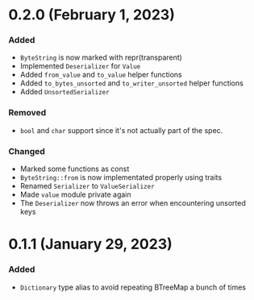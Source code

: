 # 0.2.0 (February 1, 2023)

### Added
- `ByteString` is now marked with repr(transparent)
- Implemented `Deserializer` for `Value`
- Added `from_value` and `to_value` helper functions
- Added `to_bytes_unsorted` and `to_writer_unsorted` helper functions
- Added `UnsortedSerializer`

### Removed
- `bool` and `char` support since it's not actually part of the spec.

### Changed
- Marked some functions as const
- `ByteString::from` is now implementated properly using traits
- Renamed `Serializer` to `ValueSerializer`
- Made `value` module private again
- The `Deserializer` now throws an error when encountering unsorted keys


# 0.1.1 (January 29, 2023)

### Added
- `Dictionary` type alias to avoid repeating BTreeMap a bunch of times